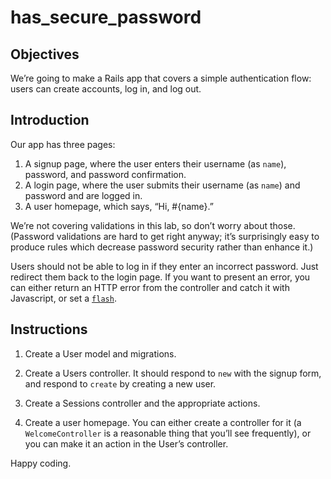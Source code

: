has\_secure\_password
=====================

Objectives
----------

We’re going to make a Rails app that covers a simple authentication flow: users can create accounts, log in, and log out.

Introduction
------------

Our app has three pages:

1.  A signup page, where the user enters their username (as `name`), password, and password confirmation.
2.  A login page, where the user submits their username (as `name`) and password and are logged in.
3.  A user homepage, which says, “Hi, \#{name}.”

We’re not covering validations in this lab, so don’t worry about those. (Password validations are hard to get right anyway; it’s surprisingly easy to produce rules which decrease password security rather than enhance it.)

Users should not be able to log in if they enter an incorrect password. Just redirect them back to the login page. If you want to present an error, you can either return an HTTP error from the controller and catch it with Javascript, or set a [`flash`](http://api.rubyonrails.org/classes/ActionDispatch/Flash.html).

Instructions
------------

1.  Create a User model and migrations.

2.  Create a Users controller. It should respond to `new` with the signup form, and respond to `create` by creating a new user.

3.  Create a Sessions controller and the appropriate actions.

4.  Create a user homepage. You can either create a controller for it (a `WelcomeController` is a reasonable thing that you’ll see frequently), or you can make it an action in the User’s controller.

Happy coding.
